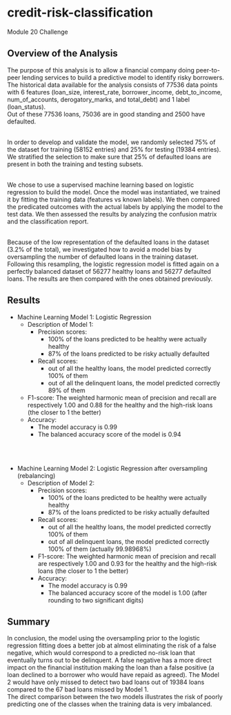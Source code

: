 # credit-risk-classification
Module 20 Challenge


## Overview of the Analysis

The purpose of this analysis is to allow a financial company doing peer-to-peer lending services to build a predictive model to identify risky borrowers. The historical data available for the analysis consists of 77536 data points with 6 features (loan_size, interest_rate, borrower_income, debt_to_income, num_of_accounts, derogatory_marks, and total_debt) and 1 label (loan_status). <br>
Out of these 77536 loans, 75036 are in good standing and 2500 have defaulted.<br><br>

In order to develop and validate the model, we randomly selected 75% of the dataset for training (58152 entries) and 25% for testing (19384 entries). We stratified the selection to make sure that 25% of defaulted loans are present in both the training and testing subsets.<br><br>

We chose to use a supervised machine learning based on logistic regression to build the model. Once the model was instantiated, we trained it by fitting the training data (features vs known labels). We then compared the predicated outcomes with the actual labels by applying the model to the test data. We then assessed the results by analyzing the confusion matrix and the classification report.<br><br>

Because of the low representation of the defaulted loans in the dataset (3.2% of the total), we investigated how to avoid a model bias by oversampling the number of defaulted loans in the training dataset. Following this resampling, the logistic regression model is fitted again on a perfectly balanced dataset of 56277 healthy loans and 56277 defaulted loans. The results are then compared with the ones obtained previously.


## Results

* Machine Learning Model 1: Logistic Regression
  * Description of Model 1:
    * Precision scores: 
      * 100% of the loans predicted to be healthy were actually healthy
      * 87% of the loans predicted to be risky actually defaulted
    * Recall scores:
      * out of all the healthy loans, the model predicted correctly 100% of them
      * out of all the delinquent loans, the model predicted correctly 89% of them
  * F1-score: The weighted harmonic mean of precision and recall are respectively  1.00 and 0.88 for the healthy and the high-risk loans (the closer to 1 the better)
  * Accuracy:
    * The model accuracy is 0.99
    * The balanced accuracy score of the model is 0.94

<br><br>


* Machine Learning Model 2: Logistic Regression after oversampling (rebalancing)
  * Description of Model 2:
    * Precision scores: 
      * 100% of the loans predicted to be healthy were actually healthy
      * 87% of the loans predicted to be risky actually defaulted
    * Recall scores:
      * out of all the healthy loans, the model predicted correctly 100% of them
      * out of all delinquent loans, the model predicted correctly 100% of them (actually 99.98968%)
    * F1-score: The weighted harmonic mean of precision and recall are respectively  1.00 and 0.93 for the healthy and the high-risk loans (the closer to 1 the better)
    * Accuracy:
      * The model accuracy is 0.99
      * The balanced accuracy score of the model is 1.00 (after rounding to two significant digits)

## Summary

In conclusion, the model using the oversampling prior to the logistic regression fitting does a better job at almost eliminating the risk of a false negative, which would correspond to a predicted no-risk loan that eventually turns out to be delinquent. A false negative has a more direct impact on the financial institution making the loan than a false positive (a loan declined to a borrower who would have repaid as agreed). The Model 2 would have only missed to detect two bad loans out of 19384 loans compared to the 67 bad loans missed by Model 1.<br>
The direct comparison between the two models illustrates the risk of poorly predicting one of the classes when the training data is very imbalanced.
